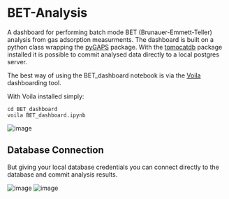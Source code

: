 # BET-Analysis

A dashboard for performing batch mode BET (Brunauer-Emmett-Teller) analysis from gas adsorption measurments. The dashboard is built on a python class wrapping the [pyGAPS](https://pygaps.readthedocs.io/en/master/#) package. With the [tomocatdb](https://github.com/NicHaaJun/TomocatDB) package installed it is possible to commit analysed data directly to a local postgres server.

The best way of using the BET_dashboard notebook is via the [Voila](https://voila.readthedocs.io/en/stable/index.html) dashboarding tool.

With Voila installed simply:

```
cd BET_dashboard
voila BET_dashboard.ipynb
```
![image](https://user-images.githubusercontent.com/70808555/130829766-648c1149-91e0-402e-83c3-3272f635653c.png)

## Database Connection

But giving your local database credentials you can connect directly to the database
and commit analysis results.

![image](https://user-images.githubusercontent.com/70808555/130830014-b1217bf3-4be1-49e0-80f3-e31ea241efc8.png) ![image](https://user-images.githubusercontent.com/70808555/130830200-cc5e1112-a425-4b91-9fa9-a84297e6b4f3.png)



